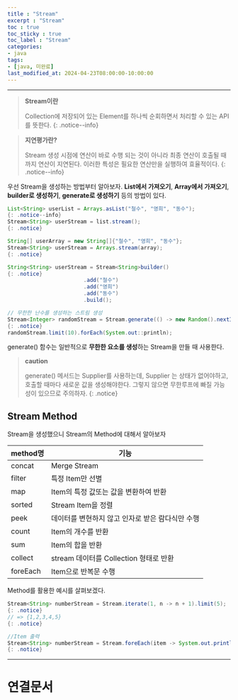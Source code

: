 ```yaml
---
title : "Stream"
excerpt : "Stream"
toc : true
toc_sticky : true
toc_label : "Stream"
categories:
- java
tags:
- [java, 미완료]
last_modified_at: 2024-04-23T08:00:00-10:00:00
---
```

  
---
  
> **Stream이란**  
>
> Collection에 저장되어 있는 Element를 하나씩 순회하면서 처리할 수 있는 API를 뜻한다. 
{: .notice--info}  

> **지연평가란?**  
>
> Stream 생성 시점에 연산이 바로 수행 되는 것이 아니라 최종 연산이 호출될 때까지 연산이 지연된다. 이러한 특성은 필요한 연산만을 실행하여 효율적이다. 
{: .notice--info}  

 우선 Stream을 생성하는 방법부터 알아보자. **List에서 가져오기**, **Array에서 가져오기**, **builder로 생성하기**, **generate로 생성하기** 등의 방법이 있다.
  
```java
List<String> userList = Arrays.asList("철수", "영희", "동수"); 
{: .notice--info}  
Stream<String> userStream = list.stream(); 
{: .notice}  
```
  
```java
String[] userArray = new String[]{"철수", "영희", "동수"};
Stream<String> userStream = Arrays.stream(array); 
{: .notice}  
```
  
```java
String<String> userStream = Stream<String>builder() 
{: .notice}  
						.add("철수")
						.add("영희")
						.add("동수")
						.build();
```
  
```java
// 무한한 난수를 생성하는 스트림 생성
Stream<Integer> randomStream = Stream.generate(() -> new Random().nextInt()); // 무한한 난수 스트림에서 처음 10개의 요소를 출력 
{: .notice}  
randomStream.limit(10).forEach(System.out::println);
```
 generate() 함수는 일반적으로 **무한한 요소를 생성**하는 Stream을 만들 때 사용한다.

> **caution**
>
> generate() 메서드는 Supplier를 사용하는데, Supplier 는 상태가 없어야하고, 호출할 때마다 새로운 값을 생성해야한다. 그렇지 않으면 무한루프에 빠질 가능성이 있으므로 주의하자. 
{: .notice}  
  
## Stream Method
 Stream을 생성했으니 Stream의 Method에 대해서 알아보자

| method명  | 기능                            |
| -------- | ----------------------------- |
| concat   | Merge Stream                  |
| filter   | 특정 Item만 선별                   |
| map      | Item의 특정 값또는 값을 변환하여 반환       |
| sorted   | Stream Item을 정렬               |
| peek     | 데이터를 변현하지 않고 인자로 받은 람다식만 수행   |
| count    | Item의 개수를 반환                  |
| sum      | Item의 합을 반환                   |
| collect  | stream 데이터를 Collection 형태로 반환 |
| foreEach | Item으로 반복문 수행                 |

 Method를 활용한 예시를 살펴보겠다.
  
```java
Stream<String> numberStream = Stream.iterate(1, n -> n + 1).limit(5); 
{: .notice}  
// => {1,2,3,4,5} 
{: .notice}  
```
  
```java
//Item 출력
Stream<String> numberStream = Stream.foreEach(item -> System.out.println(item); 
{: .notice}  
```
  
---
  
# 연결문서
